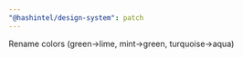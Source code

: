 ```yaml
---
"@hashintel/design-system": patch
---
```


Rename colors (green->lime, mint->green, turquoise->aqua)
